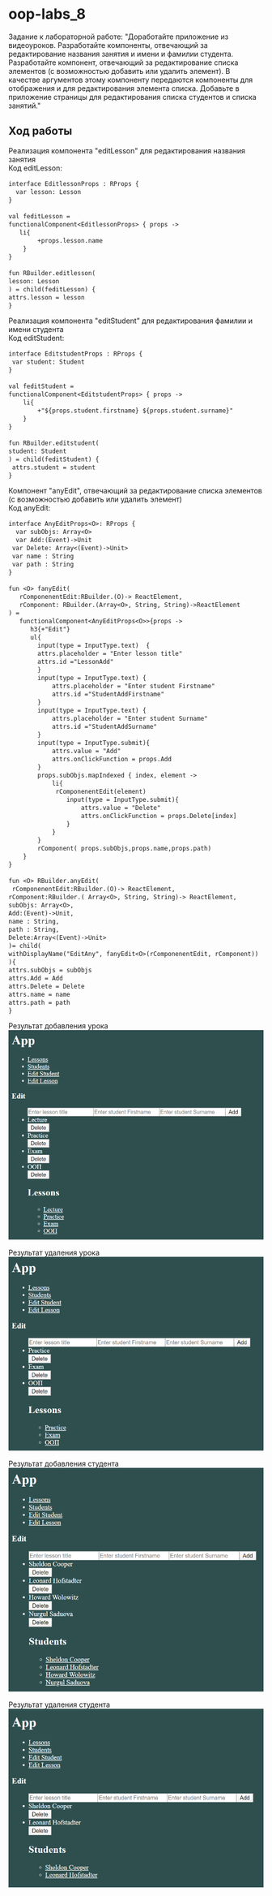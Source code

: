 # oop-labs_8
Задание к лабораторной работе: "Доработайте приложение из видеоуроков. Разработайте компоненты, отвечающий за редактирование названия занятия и имени и фамилии студента. Разработайте компонент, отвечающий за редактирование списка элементов (с возможностью добавить или удалить элемент). В качестве аргументов этому компоненту передаются компоненты для отображения и для редактирования элемента списка. Добавьте в приложение страницы для редактирования списка студентов и списка занятий." 
## Ход работы<br>

 Реализация компонента "editLesson" для редактирования названия занятия<br>
Код editLesson:<br>

    interface EditlessonProps : RProps {
      var lesson: Lesson
    }

    val feditLesson =
    functionalComponent<EditlessonProps> { props ->
       li{
            +props.lesson.name
        }
    }

    fun RBuilder.editlesson(
    lesson: Lesson
    ) = child(feditLesson) {
    attrs.lesson = lesson
    }

 Реализация компонента "editStudent" для редактирования  фамилии и имени студента<br>
Код editStudent:<br>

    interface EditstudentProps : RProps {
     var student: Student
    }

    val feditStudent =
    functionalComponent<EditstudentProps> { props ->
        li{
            +"${props.student.firstname} ${props.student.surname}"
        }
    }

    fun RBuilder.editstudent(
    student: Student
    ) = child(feditStudent) {
     attrs.student = student
    }

 Компонент "anyEdit", отвечающий за редактирование списка элементов (с возможностью добавить или удалить элемент)<br>
Код anyEdit:<br>

    interface AnyEditProps<O>: RProps {
      var subObjs: Array<O>
      var Add:(Event)->Unit
     var Delete: Array<(Event)->Unit>
     var name : String
     var path : String
    }

    fun <O> fanyEdit(
       rComponenentEdit:RBuilder.(O)-> ReactElement,
       rComponent: RBuilder.(Array<O>, String, String)->ReactElement
    ) =
       functionalComponent<AnyEditProps<O>>{props ->
          h3{+"Edit"}
          ul{
            input(type = InputType.text)  {
            attrs.placeholder = "Enter lesson title"
            attrs.id ="LessonAdd"
            }
            input(type = InputType.text) {
                attrs.placeholder = "Enter student Firstname"
                attrs.id ="StudentAddFirstname"
            }
            input(type = InputType.text) {
                attrs.placeholder = "Enter student Surname"
                attrs.id ="StudentAddSurname"
            }
            input(type = InputType.submit){
                attrs.value = "Add"
                attrs.onClickFunction = props.Add
            }
            props.subObjs.mapIndexed { index, element ->
                li{
                 rComponenentEdit(element)
                    input(type = InputType.submit){
                        attrs.value = "Delete"
                        attrs.onClickFunction = props.Delete[index]
                    }
                }
            }
            rComponent( props.subObjs,props.name,props.path)
        }
    }

    fun <O> RBuilder.anyEdit(
     rComponenentEdit:RBuilder.(O)-> ReactElement,
    rComponent:RBuilder.( Array<O>, String, String)-> ReactElement,
    subObjs: Array<O>,
    Add:(Event)->Unit,
    name : String,
    path : String,
    Delete:Array<(Event)->Unit>
    )= child(
    withDisplayName("EditAny", fanyEdit<O>(rComponenentEdit, rComponent))
    ){
    attrs.subObjs = subObjs
    attrs.Add = Add
    attrs.Delete = Delete
    attrs.name = name
    attrs.path = path
    }

Результат добавления урока 
![Результат](https://github.com/Nurgul-Saduova/oop-labs/blob/lab_8/Screenshots/добавление%20урока.PNG?raw=true)

Результат удаления урока
![Результат](https://github.com/Nurgul-Saduova/oop-labs/blob/lab_8/Screenshots/удаление%20урока.PNG?raw=true)

Результат добавления студента
![Результат](https://github.com/Nurgul-Saduova/oop-labs/blob/lab_8/Screenshots/добавление%20студента.PNG?raw=true)

Результат удаления студента
![Результат](https://github.com/Nurgul-Saduova/oop-labs/blob/lab_8/Screenshots/удаление%20студента.PNG?raw=true)

